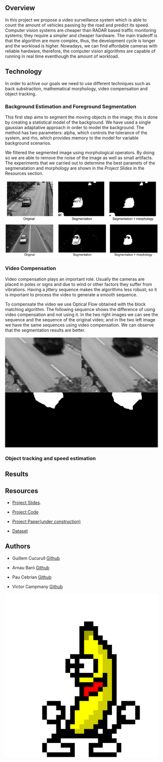 ## Overview
In this project we propose a video surveillance system which is able to count the amount of vehicles passing by the road and predict its speed. Computer vision systems are cheaper than RADAR based traffic monitoring systems; they require a simpler and cheaper hardware. The main tradeoff is that the algorithm are more complex, thus, the development cycle is longer and the workload is higher. Nowadays, we can find affordable cameras with reliable hardware, therefore, the computer vision algorithms are capable of running in real time eventhough the amount of workload.

## Technology
In order to achive our goals we need to use different techniques such as back substraction, mathematical morphology, video compensation and object tracking.

### Background Estimation and Foreground Segmentation
This first step aims to segment the moving objects in the image; this is done by creating a statistical model of the background. We have used a single gaussian adaptative approach in order to model the background. The method has two parameters: alpha, which controls the tolerance of the system, and rho, which provides memory to the model for variable background scenarios. 

We filtered the segmented image using morphological operators. By doing so we are able to remove the noise of the image as well as small artifacts. The experiments that we carried out to determine the best paramets of the segmenatation and morphology are shown in the *Project Slides* in the Resources section.


<img src="images/comparison_morpho.png" alt="hi" class="inline"/>

<img src="images/uabseg_comparison.png" alt="hi" class="inline"/>

### Video Compensation
Video compensation plays an important role. Usually the cameras are placed in poles or signs and due to wind or other factors they suffer from vibrations. Having a jittery sequence makes the algorithms less robust; so it is important to process the video to generate a smooth sequence.

To compensate the video we use Optical Flow obtained with the block matching algorithm. The following sequence shows the difference of using video compensation and not using it. In  the two right images we can see the sequence and the sequence of the original video; and in the two left image we have the same sequences using video compensation. We can observe that the segmentation results are better.

<img src="images/compare_compensation.gif" alt="hi" class="inline"/>

### Object tracking and speed estimation



## Results

## Resources
* [Project Slides](https://docs.google.com/presentation/d/1YJnj8e_IcnCdWf5vRDw2Jt1kaXgdwhmclmG2308rm10/edit#slide=id.g20d2e7dda2_0_134).

* [Project Code](https://github.com/mcv-m4-video/mcv-m4-2017-team6)

* [Project Paper(under construction)]()

* [Dataset](http://www.changedetection.net/)

## Authors
* Guillem Cucurull [Github](https://github.com/gcucurull)

* Arnau Baró [Github](https://github.com/arbamas)

* Pau Cebrian [Github](https://github.com/paucebr)

* Victor Campmany [Github](https://github.com/vcampmany)


<img src="images/uno.gif" alt="hi" class="inline"/>
